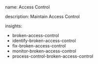 name: Access Control

description: Maintain Access Control

insights:
  - broken-access-control
  - identify-broken-access-control
  - fix-broken-access-control
  - monitor-broken-access-control
  - process-control-broken-access-control


